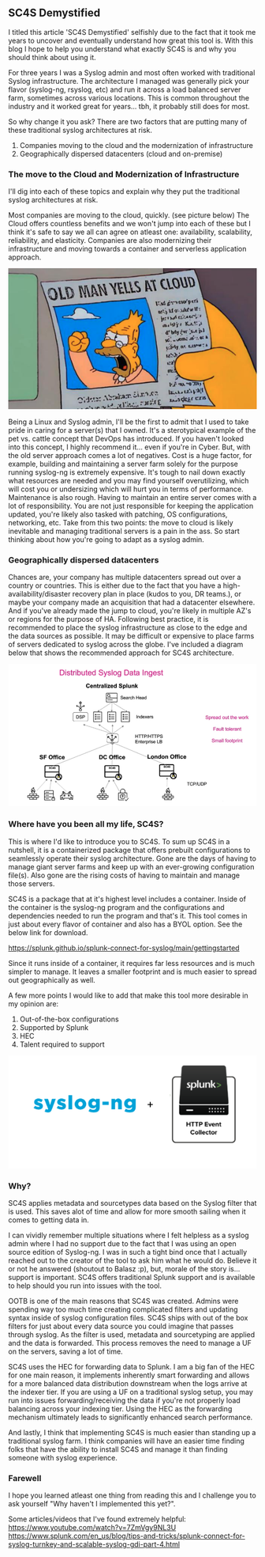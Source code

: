 ## SC4S Demystified

I titled this article 'SC4S Demystified' selfishly due to the fact that it took me years to uncover and eventually understand how great this tool is. With this blog I hope to help you understand what exactly SC4S is and why you should think about using it.

For three years I was a Syslog admin and most often worked with traditional Syslog infrastructure. The architecture I managed was generally pick your flavor (syslog-ng, rsyslog, etc) and run it across a load balanced server farm, sometimes across various locations. This is common throughout the industry and it worked great for years... tbh, it probably still does for most. 

So why change it you ask? There are two factors that are putting many of these traditional syslog architectures at risk.

1. Companies moving to the cloud and the modernization of infrastructure
2. Geographically dispersed datacenters (cloud and on-premise) 

### The move to the Cloud and Modernization of Infrastructure
I'll dig into each of these topics and explain why they put the traditional syslog architectures at risk.

Most companies are moving to the cloud, quickly. (see picture below) The Cloud offers countless benefits and we won't jump into each of these but I think it's safe to say we all can agree on atleast one: availability, scalability, reliability, and elasticity. Companies are also modernizing their infrastructure and moving towards a container and serverless application approach.

![Family Pic](/docs/assets/clo.png)

Being a Linux and Syslog admin, I'll be the first to admit that I used to take pride in caring for a server(s) that I owned. It's a sterotypical example of the pet vs. cattle concept that DevOps has introduced. If you haven't looked into this concept, I highly recommend it... even if you're in Cyber. But, with the old server approach comes a lot of negatives. Cost is a huge factor, for example, building and maintaining a server farm solely for the purpose running syslog-ng is extremely expensive. It's tough to nail down exactly what resources are needed and you may find yourself overutilizing, which will cost you or undersizing which will hurt you in terms of performance. Maintenance is also rough. Having to maintain an entire server comes with a lot of responsibility. You are not just responsible for keeping the application updated, you're likely also tasked with patching, OS configurations, networking, etc. Take from this two points: the move to cloud is likely inevitable and managing traditional servers is a pain in the ass. So start thinking about how you're going to adapt as a syslog admin.

### Geographically dispersed datacenters
Chances are, your company has multiple datacenters spread out over a country or countries. This is either due to the fact that you have a high-availability/disaster recovery plan in place (kudos to you, DR teams.), or maybe your company made an acquisition that had a datacenter elsewhere. And if you've already made the jump to cloud, you're likely in multiple AZ's or regions for the purpose of HA. Following best practice, it is recommended to place the syslog infrastructure as close to the edge and the data sources as possible. It may be difficult or expensive to place farms of servers dedicated to syslog across the globe. I've included a diagram below that shows the recommended approach for SC4S architecture.

![Family Pic](/docs/assets/diagram.png)


### Where have you been all my life, SC4S?

This is where I'd like to introduce you to SC4S. To sum up SC4S in a nutshell, it is a containerized package that offers prebuilt configurations to seamlessly operate their syslog architecture. Gone are the days of having to manage giant server farms and keep up with an ever-growing configuration file(s). Also gone are the rising costs of having to maintain and manage those servers.

SC4S is a package that at it's highest level includes a container. Inside of the container is the syslog-ng program and the configurations and dependencies needed to run the program and that's it. This tool comes in just about every flavor of container and also has a BYOL option. See the below link for download.

https://splunk.github.io/splunk-connect-for-syslog/main/gettingstarted

Since it runs inside of a container, it requires far less resources and is much simpler to manage. It leaves a smaller footprint and is much easier to spread out geographically as well.

A few more points I would like to add that make this tool more desirable in my opinion are:
1. Out-of-the-box configurations
2. Supported by Splunk
3. HEC
4. Talent required to support

![Family Pic](/docs/assets/hec.png)


### Why?
SC4S applies metadata and sourcetypes data based on the Syslog filter that is used. This saves alot of time and allow for more smooth sailing when it comes to getting data in.

I can vividly remember multiple situations where I felt helpless as a syslog admin where I had no support due to the fact that I was using an open source edition of Syslog-ng. I was in such a tight bind once that I actually reached out to the creator of the tool to ask him what he would do. Believe it or not he answered (shoutout to Balasz :p), but, morale of the story is... support is important. SC4S offers traditional Splunk support and is available to help should you run into issues with the tool.

OOTB is one of the main reasons that SC4S was created. Admins were spending way too much time creating complicated filters and updating syntax inside of syslog configuration files. SC4S ships with out of the box filters for just about every data source you could imagine that passes through syslog. As the filter is used, metadata and sourcetyping are applied and the data is forwarded. This process removes the need to manage a UF on the servers, saving a lot of time.

SC4S uses the HEC for forwarding data to Splunk. I am a big fan of the HEC for one main reason, it implements inherently smart forwarding and allows for a more balanced data distribution downstream when the logs arrive at the indexer tier. If you are using a UF on a traditional syslog setup, you may run into issues forwarding/receiving the data if you're not properly load balancing across your indexing tier. Using the HEC as the forwarding mechanism ultimately leads to significantly enhanced search performance.

And lastly, I think that implementing SC4S is much easier than standing up a traditional syslog farm. I think companies will have an easier time finding folks that have the ability to install SC4S and manage it than finding someone with syslog experience. 


### Farewell
I hope you learned atleast one thing from reading this and I challenge you to ask yourself "Why haven't I implemented this yet?".

Some articles/videos that I've found extremely helpful:
https://www.youtube.com/watch?v=7ZmVgy9NL3U
https://www.splunk.com/en_us/blog/tips-and-tricks/splunk-connect-for-syslog-turnkey-and-scalable-syslog-gdi-part-4.html
